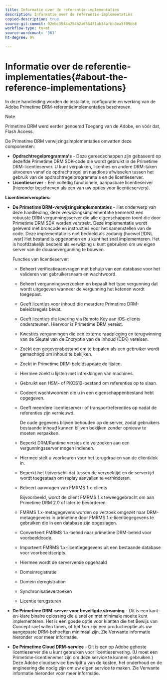 ```yaml
---
title: Informatie over de referentie-implementaties
description: Informatie over de referentie-implementaties
copied-description: true
source-git-commit: 02ebc3548a254b2a6554f1ab34afbb3ea5f09bb8
workflow-type: tm+mt
source-wordcount: '563'
ht-degree: 0%

---
```


# Informatie over de referentie-implementaties{#about-the-reference-implementations}

In deze handleiding worden de installatie, configuratie en werking van de Adobe Primetime DRM-referentieimplementaties beschreven.

>[!NOTE]
>
>Primetime DRM werd eerder genoemd Toegang van de Adobe, en vóór dat, Flash Access.

De Primetime DRM verwijzingsimplementaties omvatten deze componenten:

* **Opdrachtregelprogramma&#39;s** - Deze gereedschappen zijn gebaseerd op dezelfde Primetime DRM SDK-code die wordt gebruikt in de Primetime DRM-licentieserver. U kunt verpakken, licenties en andere DRM-taken uitvoeren vanaf de opdrachtregel en naadloos afwisselen tussen het gebruik van de opdrachtregelprogramma&#39;s en de licentieserver.
* **Licentieserver** - Een volledig functionele, aanpasbare licentieserver (hieronder beschreven als een van uw opties voor licentieservers).

**Licentieserveropties:**

* **De Primetime DRM-verwijzingsimplementaties** - Het onderwerp van deze handleiding, deze verwijzingsimplementatie kenmerkt een robuuste DRM vergunningsserver die alle eigenschappen toont die door Primetime DRM SDK worden verstrekt. Deze implementatie wordt geleverd met broncode en instructies voor het samenstellen van de code. Deze implementatie is niet bedoeld als zodanig (hoewel [!DNL .war] Het bestand is opgenomen en u kunt het snel implementeren. Het is hoofdzakelijk bedoeld als verwijzing u kunt gebruiken om uw eigen server van de douanevergunning te bouwen.

  Functies van licentieserver:

   * Beheert verificatieaanvragen met behulp van een database voor het valideren van gebruikersnaam en wachtwoord.
   * Beheert vergunningsverzoeken en bepaalt het type vergunning dat wordt uitgegeven wanneer de vergunning het ketenen wordt toegepast.
   * Geeft licenties voor inhoud die meerdere Primetime DRM-beleidsregels bevat.
   * Geeft licenties die levering via Remote Key aan iOS-clients ondersteunen. Hiervoor is Primetime DRM vereist.
   * Kwesties vergunningen die een externe raadpleging en terugwinning van de Sleutel van de Encryptie van de Inhoud (CEK) vereisen.
   * Zoekt een gegevensbestand om te bepalen als een gebruiker wordt gemachtigd om inhoud te bekijken.
   * Zoekt in Primetime DRM-beleidsupdate de lijsten.
   * Hiermee zoekt u lijsten met intrekkingen van machines.
   * Gebruikt een HSM- of PKCS12-bestand om referenties op te slaan.
   * Codeert wachtwoorden die u in een eigenschappenbestand hebt opgegeven.
   * Geeft meerdere licentieserver- of transportreferenties op nadat de referenties zijn vernieuwd.

     De oude gegevens blijven behouden op de server, zodat gebruikers bestaande inhoud kunnen blijven bekijken zonder opnieuw te moeten verpakken.
   * Beperkt DRM/Runtime versies die verzoeken aan een vergunningsserver mogen indienen.
   * Hiermee stelt u voorkeuren voor het terugdraaien van de clientklok in.
   * Beperkt het tijdverschil dat tussen de verzoektijd en de servertijd wordt toegestaan om replay aanvallen te verhinderen.
   * Beheert aanvragen van FMRMS 1.x-clients

     Bijvoorbeeld, wordt de cliënt FMRMS 1.x teweeggebracht om aan Primetime DRM 2.0 of later te bevorderen.
   * FMRMS 1.x-metagegevens worden op verzoek omgezet naar DRM-metagegevens in primetime door FMRMS 1.x-licentiegegevens te gebruiken die in een database zijn opgeslagen.
   * Converteert FMRMS 1.x-beleid naar primetime DRM-beleid voor voorbeeldcode.
   * Importeert FMRMS 1.x-licentiegegevens uit een bestaande database voor voorbeeldscripts.
   * Hiermee wordt de serverversie opgehaald
   * Domeinregistratie
   * Domein deregistration
   * Synchronisatieverzoeken
   * Licentie terugsturen

* **De Primetime DRM-server voor beveiligde streaming** - Dit is een kant-en-klare binaire oplossing die u snel en met minimale moeite kunt implementeren. Het is een goede optie voor klanten die het Bewijs van Concept snel willen tonen, of het *kon* zijn een productieoptie als uw aangepaste DRM-behoeften minimaal zijn. Zie Verwante informatie hieronder voor meer informatie.

* **De Primetime Cloud DRM-service** - Dit is een op Adobe gehoste licentieserver die u kunt gebruiken voor licentieservering. (U moet een Primetime-licentienemer zijn om deze service te kunnen gebruiken.) Deze Adobe cloudservice bevrijdt u van de kosten, het onderhoud en de engineering die nodig zijn om uw eigen service te maken. Zie Verwante informatie hieronder voor meer informatie.
